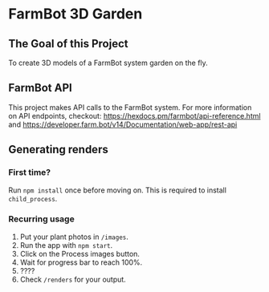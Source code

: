 # FarmBot 3D Garden

## The Goal of this Project
To create 3D models of a FarmBot system garden on the fly.

## FarmBot API
This project makes API calls to the FarmBot system. 
For more information on API endpoints, checkout: https://hexdocs.pm/farmbot/api-reference.html and https://developer.farm.bot/v14/Documentation/web-app/rest-api

## Generating renders
### First time?
Run `npm install` once before moving on.
This is required to install `child_process`.

### Recurring usage
1. Put your plant photos in `/images`.
2. Run the app with `npm start`.
3. Click on the Process images button.
4. Wait for progress bar to reach 100%.
5. ????
6. Check `/renders` for your output.
